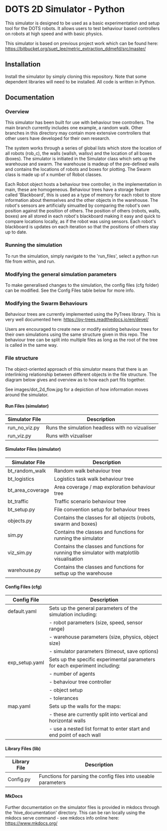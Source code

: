 
# DOTS 2D Simulator - Python

This simulator is designed to be used as a basic experimentation and setup tool for the DOTS robots. It allows users to test behaviour based controllers on robots at high speed and with basic physics.

This simulator is based on previous project work which can be found here: https://bitbucket.org/suet_lee/metric_extraction_ddmefd/src/master/


## Installation

Install the simulator by simply cloning this repository. Note that some dependent libraries will need to be installed. All code is written in Python.


## Documentation

### Overview
This simulator has been built for use with behaviour tree controllers. The main branch currently includes one example, a random walk. Other branches in this directory may contain more extensive conrtrollers that other users have developed for their own research.

The system works through a series of global lists which store the location of all robots (rob_c), the walls (wallsh, wallsv) and the location of all boxes (boxes). The simulator is initiated in the Simulator class which sets up the warehouse and swarm. The warehouse is madeup of the pre-defined walls and contains the locations of robots and boxes for plotting. The Swarm class is made up of x number of Robot classes. 

Each Robot object hosts a behaviour tree controller, in the implementation in main, these are homogeneous. Behaviour trees have a storage feature called 'Blackboard', this is used as a type of memory for each robot to store information about themselves and the other objects in the warehouse. The robot's sensors are artificially simualted by comparing the robot's own position against the position of others. The position of others (robots, walls, boxes) are all stored in each robot's blackboard making it easy and quick to compare locations locally, as if the robot was using sensors. Each robot's blackboard is updates on each iteration so that the positions of others stay up to date.

### Running the simulation
To run the simulation, simply navigate to the 'run_files', select a python run file from within, and run.


### Modifying the general simulation parameters
To make generalised changes to the simulation, the config files (cfg folder) can be modified. See the Confg Files table below for more info.


### Modifying the Swarm Behaviours 
Behaviour trees are currently implemented using the PyTrees library. This is very well documented here: https://py-trees.readthedocs.io/en/devel/

Users are encouraged to create new or modify existing behaviour trees for their own simulations using the same structure given in this repo. The behaviour tree can be split into multiple files as long as the root of the tree is called in the same way.


### File structure
The object-oriented approach of this simulator means that there is an interlinking relationship between different objects in the file structure. The diagram below gives and overview as to how each part fits together.

See images/dot_2d_flow.jpg for a depiction of how information moves around the simulator.

#### Run Files (simulator)
| Simulator File | Description                                                                                |
|----------------|--------------------------------------------------------------------------------------------|
| run_no_viz.py  | Runs the simulation headless with no vizualiser                                            |
| run_viz.py     | Runs with vizualiser                                                                       |


#### Simulator Files (simulator)
| Simulator File   | Description                                                                                |
|------------------|--------------------------------------------------------------------------------------------|
| bt_random_walk   | Random walk behaviour tree                                                                 |
| bt_logistics     | Logistics task walk behaviour tree                                                         |
| bt_area_coverage | Area coverage / map exploration behaviour tree                                             |
| bt_traffic       | Traffic scenario behaviour tree                                                            |
| bt_setup.py      | File convention setup for behaviour trees                                                  |
| objects.py       | Contains the classes for all objects (robots, swarm and boxes)                             |
| sim.py           | Contains the classes and functions for running the simulator                               |
| viz_sim.py       | Contains the classes and functions for running the simulator with matplotlib visualisation |
| warehouse.py     | Contains the classes and functions for settup up the warehouse                             |

#### Config Files (cfg)

| Config File    | Description                                                                 |
|----------------|-----------------------------------------------------------------------------|
| default.yaml   | Sets up the general parameters of the simulation including:                 |
|                | - robot parameters (size, speed, sensor range)                              |
|                | - warehouse parameters (size, physics, object size)                         |
|                | - simulator parameters (timeout, save options)                              |
| exp_setup.yaml | Sets up the specific experimental parameters for each experiment including: |
|                | - number of agents                                                          |
|                | - behaviour tree controller                                                 |
|                | - object setup                                                              |
|                | - tolerances                                                                |
| map.yaml       | Sets up the walls for the maps:                                             |
|                | - these are currently split into vertical and horizontal walls              |
|                | - use a nested list format to enter start and end point of each wall        |

#### Library Files (lib)

| Library File | Description                                                   |
|-------------|----------------------------------------------------------------|
| Config.py   | Functions for parsing the config files into useable parameters |

#### MkDocs
Further documentation on the simulator files is provided in mkdocs through the 'hive_documentation' directory.
This can be ran locally using the mkdocs serve command - see mkdocs info online here: https://www.mkdocs.org/